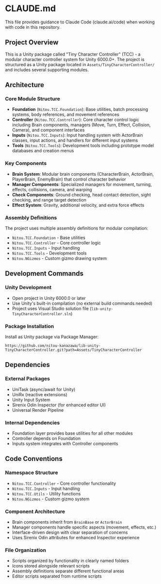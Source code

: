 # CLAUDE.md

This file provides guidance to Claude Code (claude.ai/code) when working with code in this repository.

## Project Overview

This is a Unity package called "Tiny Character Controller" (TCC) - a modular character controller system for Unity 6000.0+. The project is structured as a Unity package located in `Assets/TinyCharacterController/` and includes several supporting modules.

## Architecture

### Core Module Structure
- **Foundation** (`Nitou.TCC.Foundation`): Base utilities, batch processing systems, body references, and movement references
- **Controller** (`Nitou.TCC.Controller`): Core character control logic including Brain components, managers (Move, Turn, Effect, Collision, Camera), and component interfaces
- **Inputs** (`Nitou.TCC.Inputs`): Input handling system with ActorBrain classes, input actions, and handlers for different input systems
- **Tools** (`Nitou.TCC.Tools`): Development tools including prototype model databases and creation menus

### Key Components
- **Brain System**: Modular brain components (CharacterBrain, ActorBrain, PlayerBrain, EnemyBrain) that control character behavior
- **Manager Components**: Specialized managers for movement, turning, effects, collisions, camera, and warping
- **Check Components**: Ground checking, head contact detection, sight checking, and range target detection
- **Effect System**: Gravity, additional velocity, and extra force effects

### Assembly Definitions
The project uses multiple assembly definitions for modular compilation:
- `Nitou.TCC.Foundation` - Base utilities
- `Nitou.TCC.Controller` - Core controller logic  
- `Nitou.TCC.Inputs` - Input handling
- `Nitou.TCC.Tools` - Development tools
- `Nitou.NGizmos` - Custom gizmo drawing system

## Development Commands

### Unity Development
- Open project in Unity 6000.0 or later
- Use Unity's built-in compilation (no external build commands needed)
- Project uses Visual Studio solution file (`lib-unity-TinyCharacterController.sln`)

### Package Installation
Install as Unity package via Package Manager:
```
https://github.com/nitou-kanazawa/lib-unity-TinyCharacterController.git?path=Assets/TinyCharacterController
```

## Dependencies

### External Packages
- UniTask (async/await for Unity)
- UniRx (reactive extensions)
- Unity Input System
- Sirenix Odin Inspector (for enhanced editor UI)
- Universal Render Pipeline

### Internal Dependencies
- Foundation layer provides base utilities for all other modules
- Controller depends on Foundation
- Inputs system integrates with Controller components

## Code Conventions

### Namespace Structure
- `Nitou.TCC.Controller` - Core controller functionality
- `Nitou.TCC.Inputs` - Input handling
- `Nitou.TCC.Utils` - Utility functions
- `Nitou.NGizmos` - Custom gizmo system

### Component Architecture
- Brain components inherit from `BrainBase` or `ActorBrain`
- Manager components handle specific aspects (movement, effects, etc.)
- Interface-driven design with clear separation of concerns
- Uses Sirenix Odin attributes for enhanced Inspector experience

### File Organization
- Scripts organized by functionality in clearly named folders
- Icons stored alongside relevant scripts
- Assembly definitions separate different functional areas
- Editor scripts separated from runtime scripts